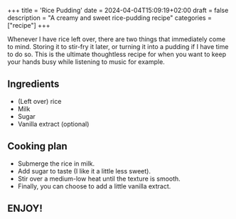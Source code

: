 +++
title = 'Rice Pudding'
date = 2024-04-04T15:09:19+02:00
draft = false
description = "A creamy and sweet rice-pudding recipe"
categories = ["recipe"]
+++

Whenever I have rice left over, there are two things that immediately come to mind. Storing it to stir-fry it later, or turning it into a pudding if I have time to do so. This is the ultimate thoughtless recipe for when you want to keep your hands busy while listening to music for example.

## Ingredients 

* (Left over) rice
* Milk
* Sugar
* Vanilla extract (optional)

## Cooking plan

* Submerge the rice in milk.
* Add sugar to taste (I like it a little less sweet).
* Stir over a medium-low heat until the texture is smooth.
* Finally, you can choose to add a little vanilla extract. 

## ENJOY!
